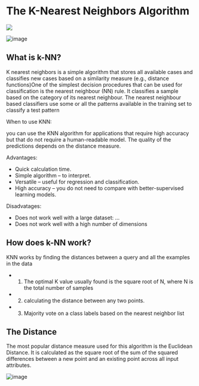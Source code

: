 # The K-Nearest Neighbors Algorithm
![](https://www.coryjmaklin.com/media/machine-learning-algorithms-part-6-k-nearest-neighbors-in-python-1.png)

![image](https://user-images.githubusercontent.com/95150718/144479370-4e7d4072-71e8-482e-9e24-031549a668b0.png)

## What is k-NN?

K nearest neighbors is a simple algorithm that stores all available cases and classifies new cases based on a similarity measure (e.g., distance functions)One of the simplest decision procedures that can be used for classification is the nearest neighbour (NN) rule. It classifies a sample based on the category of its nearest neighbour. The nearest neighbour based classifiers use some or all the patterns available in the training set to classify a test pattern

When to use KNN:

you can use the KNN algorithm for applications that require high accuracy but that do not require a human-readable model. The quality of the predictions depends on the distance measure.

Advantages:
+ Quick calculation time.
+ Simple algorithm – to interpret.
+  Versatile – useful for regression and classification.
+  High accuracy – you do not need to compare with better-supervised learning models.

    
Disadvatages:
+ Does not work well with a large dataset: ...
+ Does not work well with a high number of dimensions


## How does k-NN work?

KNN works by finding the distances between a query and all the examples in the data

+ 1. The optimal K value usually found is the square root of N, where N is the total number of samples
+ 2. calculating the distance between any two points.
+ 3. Majority vote on a class labels based on the nearest neighbor list

## The Distance
The most popular distance measure used for this algorithm is the Euclidean Distance. It is calculated as the square root of the sum of the squared differences between a new point and an existing point across all input attributes.

![image](https://user-images.githubusercontent.com/95150718/144479220-d35d58a4-2fc7-4ce3-b5b3-26459cf7214a.png)

